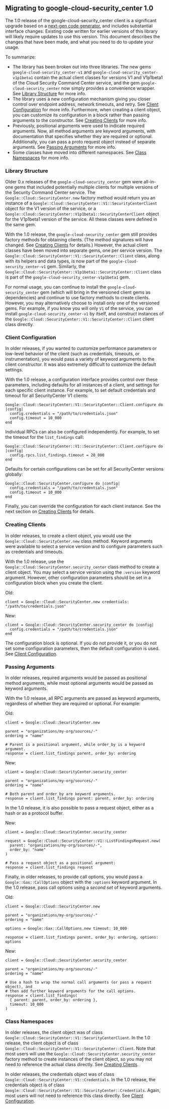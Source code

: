 ## Migrating to google-cloud-security_center 1.0

The 1.0 release of the google-cloud-security_center client is a significant upgrade
based on a [next-gen code generator](https://github.com/googleapis/gapic-generator-ruby),
and includes substantial interface changes. Existing code written for earlier
versions of this library will likely require updates to use this version.
This document describes the changes that have been made, and what you need to
do to update your usage.

To summarize:

 *  The library has been broken out into three libraries. The new gems
    `google-cloud-security_center-v1` and `google-cloud-security_center-v1p1beta1` contain the
    actual client classes for versions V1 and V1p1beta1 of the Cloud Security Command Center
    service, and the gem `google-cloud-security_center` now simply provides a
    convenience wrapper. See [Library Structure](#library-structure) for more
    info.
 *  The library uses a new configuration mechanism giving you closer control
    over endpoint address, network timeouts, and retry. See
    [Client Configuration](#client-configuration) for more info. Furthermore,
    when creating a client object, you can customize its configuration in a
    block rather than passing arguments to the constructor. See
    [Creating Clients](#creating-clients) for more info.
 *  Previously, positional arguments were used to indicate required arguments.
    Now, all method arguments are keyword arguments, with documentation that
    specifies whether they are required or optional. Additionally, you can pass
    a proto request object instead of separate arguments. See
    [Passing Arguments](#passing-arguments) for more info.
 *  Some classes have moved into different namespaces. See
    [Class Namespaces](#class-namespaces) for more info.

### Library Structure

Older 0.x releases of the `google-cloud-security_center` gem were all-in-one gems that
included potentially multiple clients for multiple versions of the Security
Command Center service. The `Google::Cloud::SecurityCenter.new` factory method would
return you an instance of a `Google::Cloud::SecurityCenter::V1::SecurityCenterClient`
object for the V1 version of the service, or a
`Google::Cloud::SecurityCenter::V1p1beta1::SecurityCenterClient` object for the
V1p1beta1 version of the service. All these classes were defined in the same gem.

With the 1.0 release, the `google-cloud-security_center` gem still provides factory
methods for obtaining clients. (The method signatures will have changed. See
[Creating Clients](#creating-clients) for details.) However, the actual client
classes have been moved into separate gems, one per service version. The
`Google::Cloud::SecurityCenter::V1::SecurityCenter::Client` class, along with its
helpers and data types, is now part of the `google-cloud-security_center-v1` gem.
Similarly, the `Google::Cloud::SecurityCenter::V1p1beta1::SecurityCenter::Client`
class is part of the `google-cloud-security_center-v1p1beta1` gem. 

For normal usage, you can continue to install the `google-cloud-security_center` gem
(which will bring in the versioned client gems as dependencies) and continue to
use factory methods to create clients. However, you may alternatively choose to
install only one of the versioned gems. For example, if you know you will only
`V1` of the service, you can install `google-cloud-security_center-v1` by itself, and
construct instances of the
`Google::Cloud::SecurityCenter::V1::SecurityCenter::Client` client class directly.

### Client Configuration

In older releases, if you wanted to customize performance parameters or
low-level behavior of the client (such as credentials, timeouts, or
instrumentation), you would pass a variety of keyword arguments to the client
constructor. It was also extremely difficult to customize the default settings.

With the 1.0 release, a configuration interface provides control over these
parameters, including defaults for all instances of a client, and settings for
each specific client instance. For example, to set default credentials and
timeout for all SecurityCenter V1 clients:

```
Google::Cloud::SecurityCenter::V1::SecurityCenter::Client.configure do |config|
  config.credentials = "/path/to/credentials.json"
  config.timeout = 10_000
end
```

Individual RPCs can also be configured independently. For example, to set the
timeout for the `list_findings` call:

```
Google::Cloud::SecurityCenter::V1::SecurityCenter::Client.configure do |config|
  config.rpcs.list_findings.timeout = 20_000
end
```

Defaults for certain configurations can be set for all SecurityCenter versions
globally:

```
Google::Cloud::SecurityCenter.configure do |config|
  config.credentials = "/path/to/credentials.json"
  config.timeout = 10_000
end
```

Finally, you can override the configuration for each client instance. See the
next section on [Creating Clients](#creating-clients) for details.

### Creating Clients

In older releases, to create a client object, you would use the
`Google::Cloud::SecurityCenter.new` class method. Keyword arguments were available to
select a service version and to configure parameters such as credentials and
timeouts.

With the 1.0 release, use the `Google::Cloud::SecurityCenter.security_center` class
method to create a client object. You may select a service version using the
`:version` keyword argument. However, other configuration parameters should be
set in a configuration block when you create the client.

Old:
```
client = Google::Cloud::SecurityCenter.new credentials: "/path/to/credentials.json"
```

New:
```
client = Google::Cloud::SecurityCenter.security_center do |config|
  config.credentials = "/path/to/credentials.json"
end
```

The configuration block is optional. If you do not provide it, or you do not
set some configuration parameters, then the default configuration is used. See
[Client Configuration](#client-configuration).

### Passing Arguments

In older releases, required arguments would be passed as positional method
arguments, while most optional arguments would be passed as keyword arguments.

With the 1.0 release, all RPC arguments are passed as keyword arguments,
regardless of whether they are required or optional. For example:

Old:
```
client = Google::Cloud::SecurityCenter.new

parent = "organizations/my-org/sources/-"
ordering = "name"

# Parent is a positional argument, while order_by is a keyword argument.
response = client.list_findings parent, order_by: ordering
```

New:
```
client = Google::Cloud::SecurityCenter.security_center

parent = "organizations/my-org/sources/-"
ordering = "name"

# Both parent and order_by are keyword arguments.
response = client.list_findings parent: parent, order_by: ordering
```

In the 1.0 release, it is also possible to pass a request object, either
as a hash or as a protocol buffer.

New:
```
client = Google::Cloud::SecurityCenter.security_center

request = Google::Cloud::SecurityCenter::V1::ListFindingsRequest.new(
  parent: "organizations/my-org/sources/-",
  order_by: "name"
)

# Pass a request object as a positional argument:
response = client.list_findings request
```

Finally, in older releases, to provide call options, you would pass a
`Google::Gax::CallOptions` object with the `:options` keyword argument. In the
1.0 release, pass call options using a _second set_ of keyword arguments.

Old:
```
client = Google::Cloud::SecurityCenter.new

parent = "organizations/my-org/sources/-"
ordering = "name"

options = Google::Gax::CallOptions.new timeout: 10_000

response = client.list_findings parent, order_by: ordering, options: options
```

New:
```
client = Google::Cloud::SecurityCenter.security_center

parent = "organizations/my-org/sources/-"
ordering = "name"

# Use a hash to wrap the normal call arguments (or pass a request object), and
# then add further keyword arguments for the call options.
response = client.list_findings(
  { parent: parent, order_by: ordering },
  timeout: 10_000
)
```

### Class Namespaces

In older releases, the client object was of class
`Google::Cloud::SecurityCenter::V1::SecurityCenterClient`.
In the 1.0 release, the client object is of class
`Google::Cloud::SecurityCenter::V1::SecurityCenter::Client`.
Note that most users will use the `Google::Cloud::SecurityCenter.security_center`
factory method to create instances of the client object, so you may not need to
reference the actual class directly.
See [Creating Clients](#creating-clients).

In older releases, the credentials object was of class
`Google::Cloud::SecurityCenter::V1::Credentials`.
In the 1.0 release, the credentials object is of class
`Google::Cloud::SecurityCenter::V1::SecurityCenter::Credentials`.
Again, most users will not need to reference this class directly.
See [Client Configuration](#client-configuration).
